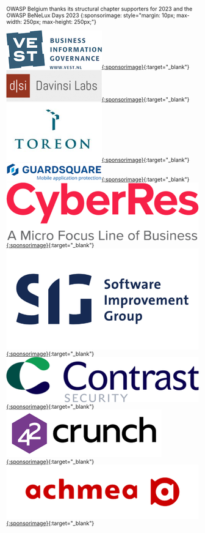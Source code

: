 OWASP Belgium thanks its structural chapter supporters for 2023 and the OWASP BeNeLux Days 2023
{:sponsorimage: style="margin: 10px; max-width: 250px; max-height: 250px;"}

[![Vest](assets/images/sponsors/vest.jpg){:sponsorimage}](http://www.vest.nl/){:target="_blank"}
[![Davisnsi Labs](assets/images/sponsors/davinsi-labs.png){:sponsorimage}](https://www.davinsilabs.com/){:target="_blank"}
[![Toreon](assets/images/sponsors/toreon.jpg){:sponsorimage}](https://www.toreon.com/){:target="_blank"}
[![Guardsquare](assets/images/sponsors/guardsquare.png){:sponsorimage}](http://www.guardsquare.com/){:target="_blank"}
[![Micro Focus](assets/images/sponsors/micro-focus.png){:sponsorimage}](https://www.microfocus.com/){:target="_blank"}
[![SIG](assets/images/sponsors/sig.png){:sponsorimage}](https://www.softwareimprovementgroup.com/){:target="_blank"}
[![Contrast Security](assets/images/sponsors/contrast-security.png){:sponsorimage}](https://www.contrastsecurity.com/){:target="_blank"}
[![42 Crunch](assets/images/sponsors/42crunch.png){:sponsorimage}](https://42crunch.com/){:target="_blank"}
[![Achmea](assets/images/sponsors/achmea.png){:sponsorimage}](https://www.achmea.nl/){:target="_blank"}
